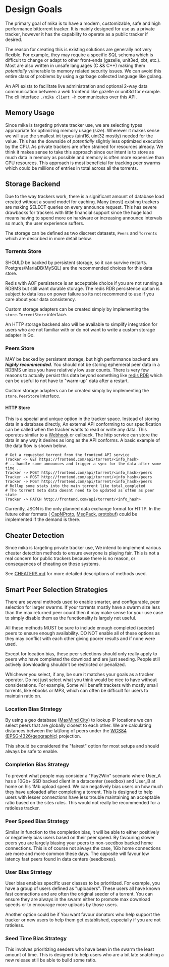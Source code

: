 # Design Goals

The primary goal of mika is to have a modern, customizable, safe and high performance bittorrent tracker. It is
mainly designed for use as a private tracker, however it has the capability to operate as a public tracker
if desired. 

The reason for creating this is existing solutions are generally not very flexible. For example, they may require 
a specific SQL schema which is difficult to change or adapt to other front-ends (gazelle, unit3ed, xbt, etc.). Most
are also written in unsafe languages (C && C++) making them *potentially* vulnerable to memory related security issues.
We can avoid this entire class of problems by using a garbage collected language like golang.
 
An API exists to facilitate live administration and optional 2-way data communication between a web frontend 
like gazelle or unit3d for example. The cli interface `./mika client -h` communicates over this API.

## Memory Usage

Since mika is targeting private tracker use, we are selecting types appropriate for optimizing memory usage (size). Wherever
it makes sense we will use the smallest int types (uint16, uint32 mostly) needed for the value. This has the downside of
*potentially* slightly less optimized execution by the CPU. As private trackers are often strained
for resources already. We think it makes sense to take this approach since our intent is to store as much data in memory as 
possible and memory is often more expensive than CPU resources. This approach is most beneficial for tracking peer swarms 
which could be millions of entries in total across all the torrents.

## Storage Backend

Due to the way trackers work, there is a significant amount of database load created without a sound
model for caching. Many (most) existing trackers are making SELECT queries on every announce request. This
has severe drawbacks for trackers with little financial support since the huge load means having to spend
more on hardware or increasing announce intervals so much, the user experience suffers.

The storage can be defined as two discreet datasets, `Peers` and `Torrents` which are described in more detail below.  

### Torrents Store
 
SHOULD be backed by persistent storage, so it can survive restarts. Postgres/MariaDB(MySQL) are the recommended
choices for this data store.
 
Redis with AOF persistence is an acceptable choice if you are not running a RDBMS but still want durable storage. The 
redis RDB persistence option is subject to data loss on power failure so its not recommend to use if you care 
about your data consistency.

Custom storage adapters can be created simply by implementing the `store.TorrentStore` interface.

An HTTP storage backend also will be available to simplify integration for users who are not familiar with or
do not want to write a custom storage adapter in Go.

### Peers Store

MAY be backed by persistent storage, but high performance backend are ***highly recommended***. You should
not be storing ephemeral peer data in a RDBMS unless you have relatively low user counts. There is very few reasons to
actually persist this data beyond something like [redis RDB](https://redis.io/topics/persistence) which can
be useful to not have to "warm-up" data after a restart.

Custom storage adapters can be created simply by implementing the `store.PeerStore` interface.

#### HTTP Store

This is a special and unique option in the tracker space. Instead of storing data in a database directly, An external 
API conforming to our specification can be called when the tracker wants to read or write any data. This operates similar
to a [Webhook](https://en.wikipedia.org/wiki/Webhook) or callback. The http service can store the data in any 
way it desires as long as the API conforms. A basic example of the data flow is shown below.
    
    # Get a requested torrent from the frontend API service
    Tracker <- GET https://frontend.com/api/torrent/<info_hash>
    # .. handle some announces and trigger a sync for the data after some time .. 
    Tracker -> POST http://frontend.com/api/torrent/<info_hash>/peers
    Tracker -> POST http://frontend.com/api/torrent/<info_hash>/peers
    Tracker -> POST http://frontend.com/api/torrent/<info_hash>/peers
    # Rollup some stats into the main torrent like total_completed 
    # The torrent meta data doesnt need to be updated as often as peer state
    Tracker -> PATCH http://frontend.com/api/torrent/<info_hash>
    
Currently, JSON is the only planned data exchange format for HTTP. In the future other formats 
( [CapNProto](https://capnproto.org/), [MsgPack](https://msgpack.org/index.html), 
[protobuf](https://github.com/protocolbuffers/protobuf)) could be implemented if the demand
is there.

## Cheater Detection

Since mika is targeting private tracker use, We intend to implement various cheater detection methods to ensure
everyone is playing fair. This is not a real concern for public trackers because there is no reason, or consequences of
cheating on those systems.

See [CHEATERS.md](CHEATERS.md) for more detailed descriptions of methods used.

## Smart Peer Selection Strategies

There are several methods used to enable smarter, and configurable, peer selection for larger swarms. If your torrents
mostly have a swarm size less than the max returned peer count then it may make sense for your use case to simply 
disable them as the functionality is largely not useful.

All these methods MUST be sure to include enough completed (seeder) peers to ensure enough availability. DO NOT enable
all of these options as they may conflict with each other giving poorer results and if none were used. 

Except for location bias, these peer selections should only really apply to peers who have completed the download 
and are just seeding. People still actively downloading shouldn't be restricted or penalized. 

Whichever you select, if any, be sure it matches your goals as a tracker operator. Do not just select what you think
would be nice to have without considerations. For example, Some will benefit trackers with mostly small torrents, 
like ebooks or MP3, which can often be difficult for users to maintain ratio on.

### Location Bias Strategy

By using a geo database ([MaxMind City](https://dev.maxmind.com/geoip/)) to lookup IP locations we can select 
peers that are globally closest to each other. We are calculating distances between the lat/long of peers under the 
[WGS84 (EPSG:4326/geographic)](https://en.wikipedia.org/wiki/World_Geodetic_System) projection. 

This should be considered the "fairest" option for most setups and should always be safe to enable.

### Completion Bias Strategy

To prevent what people may consider a "Pay2Win" scenario where User_A has a 10Gb+ SSD backed client in a 
datacenter (seedbox) and User_B at home on his 1Mb upload speed. We can negatively
bias users on how much they have uploaded after completing a torrent. This is designed to help users with 
lesser connections have less trouble maintaining an acceptable ratio based on the sites rules. This would not really
be recommended for a ratioless tracker.

### Peer Speed Bias Strategy

Similar in function to the completion bias, it will be able to either positively or negatively bias users based
on their peer speed. By favouring slower peers you are largely biasing your peers to non-seedbox backed home 
connections. This is of course not always the case, 1Gb home connections are more and more common these days. The 
opposite will favour low latency fast peers found in data centers (seedboxes).

### User Bias Strategy

User bias enables specific user classes to be prioritized. For example, you have a group of users defined as 
"uploaders". These users all have known fast connections and are often the original seeder of a torrent. You can 
ensure they are always in the swarm either to promote max download speeds or to encourage more uploads by those users. 

Another option could be if You want favour donators who help support the tracker or new users to help them get 
established, especially if you are not ratioless.


### Seed Time Bias Strategy

This involves prioritizing seeders who have been in the swarm the least amount of time. This is designed to help users
who are a bit late snatching a new release still be able to build some ratio.
